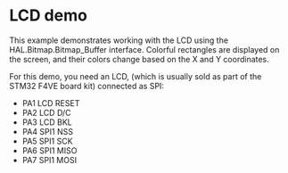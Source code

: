 # LCD demo

This example demonstrates working with the LCD using the
HAL.Bitmap.Bitmap_Buffer interface.
Colorful rectangles are displayed on the screen, and their
colors change based on the X and Y coordinates.

For this demo, you need an LCD, (which is usually sold as
part of the STM32 F4VE board kit) connected as SPI:

* PA1 LCD RESET
* PA2 LCD D/C
* PA3 LCD BKL
* PA4 SPI1 NSS
* PA5 SPI1 SCK
* PA6 SPI1 MISO
* PA7 SPI1 MOSI

